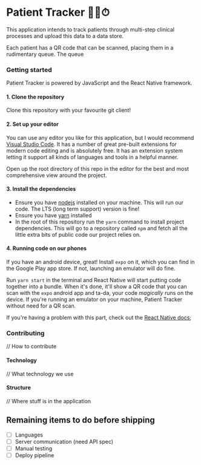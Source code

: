 # Patient Tracker 👩‍⚕️⏱

This application intends to track patients through multi-step clinical processes and upload this data to a data store.

Each patient has a QR code that can be scanned, placing them in a rudimentary queue. The queue

### Getting started

Patient Tracker is powered by JavaScript and the React Native framework.

#### 1. Clone the repository

Clone this repository with your favourite git client!

#### 2. Set up your editor

You can use any editor you like for this application, but I would recommend [Visual Studio Code](https://code.visualstudio.com/). It has a number of great pre-built extensions for modern code editing and is absolutely free. It has an extension system letting it support all kinds of languages and tools in a helpful manner.

Open up the root directory of this repo in the editor for the best and most comprehensive view around the project.

#### 3. Install the dependencies

- Ensure you have [nodejs](https://nodejs.org/en/) installed on your machine. This will run our code. The LTS (long term support) version is fine!
- Ensure you have [yarn](https://yarnpkg.com/lang/en/) installed
- In the root of this repository run the `yarn` command to install project dependencies. This will go to a repository called `npm` and fetch all the little extra bits of public code our project relies on.

#### 4. Running code on our phones

If you have an android device, great! Install `expo` on it, which you can find in the Google Play app store. If not, launching an emulator will do fine.

Run `yarn start` in the terminal and React Native will start putting code together into a bundle. When it's done, it'll show a QR code that you can scan with the `expo` android app and ta-da, your code _magically_ runs on the device. If you're running an emulator on your machine, Patient Tracker without need for a QR scan.

If you're having a problem with this part, check out the [React Native docs](https://facebook.github.io/react-native/docs/getting-started#running-your-react-native-application);

### Contributing

// How to contribute

#### Technology

// What technology we use

#### Structure

// Where stuff is in the application

## Remaining items to do before shipping

- [ ] Languages
- [ ] Server communication (need API spec)
- [ ] Manual testing
- [ ] Deploy pipeline
